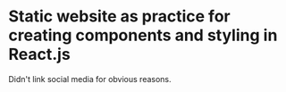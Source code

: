 # Static website as practice for creating components and styling in React.js

Didn't link social media for obvious reasons.


